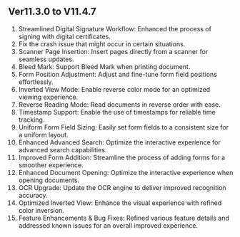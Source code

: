 ## Ver11.3.0 to V11.4.7 
1. Streamlined Digital Signature Workflow: Enhanced the process of signing with digital certificates.
2. Fix the crash issue that might occur in certain situations.
3. Scanner Page Insertion: Insert pages directly from a scanner for seamless updates.
4. Bleed Mark: Support Bleed Mark when printing document.
5. Form Position Adjustment: Adjust and fine-tune form field positions effortlessly.
5. Inverted View Mode: Enable reverse color mode for an optimized viewing experience.
7. Reverse Reading Mode: Read documents in reverse order with ease.
8. Timestamp Support: Enable the use of timestamps for reliable time tracking.
9. Uniform Form Field Sizing: Easily set form fields to a consistent size for a uniform layout.
10. Enhanced Advanced Search: Optimize the interactive experience for advanced search capabilities.
11. Improved Form Addition: Streamline the process of adding forms for a smoother experience.
12. Enhanced Document Opening: Optimize the interactive experience when opening documents.
13. OCR Upgrade: Update the OCR engine to deliver improved recognition accuracy.
14. Optimized Inverted View: Enhance the visual experience with refined color inversion.
15. Feature Enhancements & Bug Fixes: Refined various feature details and addressed known issues for an overall improved experience.
